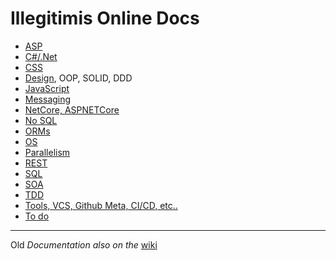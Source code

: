 # Illegitimis Online Docs

* [ASP](./doc/ASP.md)
* [C#/.Net](csdotnet.md)
* [CSS](CSS.md)
* [Design](design.md), OOP, SOLID, DDD
* [JavaScript](JS.md)
* [Messaging](Messaging.md)
* [NetCore, ASPNETCore](netcore.md)
* [No SQL](nosql.md)
* [ORMs](ORM.md)
* [OS](OS.md)
* [Parallelism](parallel.md)
* [REST](REST.md)
* [SQL](SQL.md)
* [SOA](SOA.md)
* [TDD](TDD.md)
* [Tools, VCS, Github Meta, CI/CD, etc..](tools.md)
* [To do](./todo.md)

___

Old _Documentation also on the_ [wiki](https://github.com/illegitimis/Tutorial/wiki)